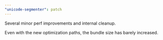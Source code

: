 ```yaml
---
"unicode-segmenter": patch
---
```


Several minor perf improvements and internal cleanup.

Even with the new optimization paths, the bundle size has barely increased.
